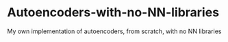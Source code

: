 # Autoencoders-with-no-NN-libraries
My own implementation of autoencoders, from scratch, with no NN libraries
